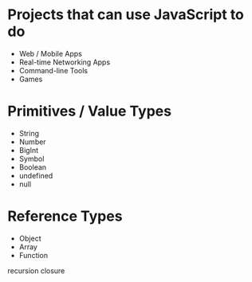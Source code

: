 # Projects that can use JavaScript to do

-   Web / Mobile Apps
-   Real-time Networking Apps
-   Command-line Tools
-   Games

# Primitives / Value Types

-   String
-   Number
-   BigInt
-   Symbol
-   Boolean
-   undefined
-   null

# Reference Types

-   Object
-   Array
-   Function

recursion
closure